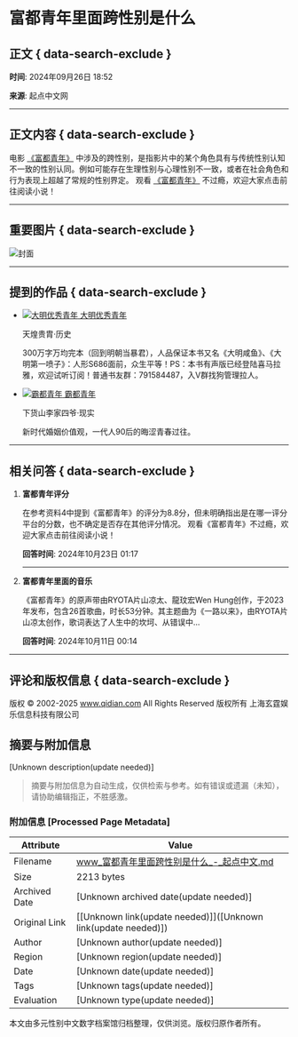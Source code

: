 # 富都青年里面跨性别是什么

## 正文 { data-search-exclude }


**时间**: 2024年09月26日 18:52

**来源**: 起点中文网

---

## 正文内容 { data-search-exclude }

电影 [《富都青年》](/so/富都青年.html) 中涉及的跨性别，是指影片中的某个角色具有与传统性别认知不一致的性别认同。例如可能存在生理性别与心理性别不一致，或者在社会角色和行为表现上超越了常规的性别界定。 观看 [《富都青年》](/so/富都青年.html) 不过瘾，欢迎大家点击前往阅读小说！

---

## 重要图片 { data-search-exclude }

![封面](https://facepic.qidian.com/qd_face/349573/257/100)

---

## 提到的作品 { data-search-exclude }

- [<img src="//bookcover.yuewen.com/qdbimg/349573/1016287525/180" alt="大明优秀青年"> 大明优秀青年](/book/1016287525/)
  
  天煌贵胄·历史
  
  300万字万均完本（回到明朝当暴君），人品保证本书又名《大明咸鱼》、《大明第一喷子》：人形S686面前，众生平等！PS：本书有声版已经登陆喜马拉雅，欢迎试听订阅！普通书友群：791584487，入V群找狗管理拉人。
  
- [<img src="//bookcover.yuewen.com/qdbimg/349573/1038897140/180" alt="霸都青年"> 霸都青年](/book/1038897140/)

  下货山李家四爷·现实
  
  新时代婚姻价值观，一代人90后的晦涩青春过往。

---

## 相关问答 { data-search-exclude }

1. **富都青年评分**
   
   在参考资料4中提到《富都青年》的评分为8.8分，但未明确指出是在哪一评分平台的分数，也不确定是否存在其他评分情况。 观看《富都青年》不过瘾，欢迎大家点击前往阅读小说！
   
   **回答时间**: 2024年10月23日 01:17
   
   ---
   
2. **富都青年里面的音乐**
   
   《富都青年》的原声带由RYOTA片山凉太、龍玟宏Wen Hung创作，于2023年发布，包含26首歌曲，时长53分钟。其主题曲为《一路以来》，由RYOTA片山凉太创作，歌词表达了人生中的坎坷、从错误中...
   
   **回答时间**: 2024年10月11日 00:14

---

## 评论和版权信息 { data-search-exclude }
版权 © 2002-2025 www.qidian.com All Rights Reserved 版权所有 上海玄霆娱乐信息科技有限公司
<!-- tcd_original_link https://www.qidian.com/ask/qlwtubpqbtu -->


## 摘要与附加信息

<!-- tcd_abstract -->
[Unknown description(update needed)]
<!-- tcd_abstract_end -->

> 摘要与附加信息为自动生成，仅供检索与参考。如有错误或遗漏（未知），请协助编辑指正，不胜感激。

### 附加信息 [Processed Page Metadata]

| Attribute       | Value                                  |
|-----------------|----------------------------------------|
| Filename        | www_富都青年里面跨性别是什么_-_起点中文.md                             |
| Size            | 2213 bytes                           |
| Archived Date   | [Unknown archived date(update needed)]                             |
| Original Link   | [[Unknown link(update needed)]]([Unknown link(update needed)])                       |
| Author          | [Unknown author(update needed)]                               |
| Region          | [Unknown region(update needed)]                               |
| Date            | [Unknown date(update needed)]                                 |
| Tags            | [Unknown tags(update needed)]                                 |
| Evaluation            | [Unknown type(update needed)]                                 |
<!-- tcd_table_end -->

本文由多元性别中文数字档案馆归档整理，仅供浏览。版权归原作者所有。
